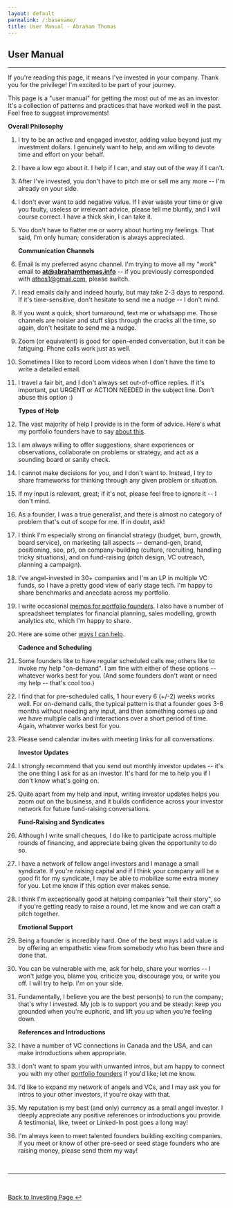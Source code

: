 ```yaml
---
layout: default
permalink: /:basename/
title: User Manual · Abraham Thomas
---
```


## User Manual

----

If you're reading this page, it means I've invested in your company. Thank you for the privilege!  I'm excited to be part of your journey.

This page is a "user manual" for getting the most out of me as an investor. It's a collection of patterns and practices that have worked well in the past. Feel free to suggest improvements!

   **Overall Philosophy**

1. I try to be an active and engaged investor, adding value beyond just my investment dollars. I genuinely want to help, and am willing to devote time and effort on your behalf.

2. I have a low ego about it. I help if I can, and stay out of the way if I can't.

3. After I've invested, you don't have to pitch me or sell me any more -- I'm already on your side.

4. I don't ever want to add negative value. If I ever waste your time or give you faulty, useless or irrelevant advice, please tell me bluntly, and I will course correct. I have a thick skin, I can take it.

5. You don't have to flatter me or worry about hurting my feelings. That said, I'm only human; consideration is always appreciated.

    **Communication Channels**  

6. Email is my preferred async channel. I'm trying to move all my "work" email to **at@abrahamthomas.info** -- if you previously corresponded with athos1@gmail.com, please switch.

7. I read emails daily and indeed hourly, but may take 2-3 days to respond. If it's time-sensitive, don't hesitate to send me a nudge -- I don't mind.  

8. If you want a quick, short turnaround, text me or whatsapp me. Those channels are noisier and stuff slips through the cracks all the time, so again, don't hesitate to send me a nudge. 

9. Zoom (or equivalent) is good for open-ended conversation, but it can be fatiguing. Phone calls work just as well.

10. Sometimes I like to record Loom videos when I don't have the time to write a detailed email. 

11. I travel a fair bit, and I don't always set out-of-office replies. If it's important, put URGENT or ACTION NEEDED in the subject line. Don't abuse this option :)

    **Types of Help**  

12. The vast majority of help I provide is in the form of advice. Here's what my portfolio founders have to say [about this](https://abrahamthomas.info/testimonials/).

13. I am always willing to offer suggestions, share experiences or observations, collaborate on problems or strategy, and act as a sounding board or sanity check. 

14. I cannot make decisions for you, and I don't want to. Instead, I try to share frameworks for thinking through any given problem or situation. 

15. If my input is relevant, great; if it's not, please feel free to ignore it -- I don't mind. 

16. As a founder, I was a true generalist, and there is almost no category of problem that's out of scope for me. If in doubt, ask!

17. I think I'm especially strong on financial strategy (budget, burn, growth, board service), on marketing (all aspects -- demand-gen, brand, positioning, seo, pr), on company-building (culture, recruiting, handling tricky situations), and on fund-raising (pitch design, VC outreach, planning a campaign). 

18. I've angel-invested in 30+ companies and I'm an LP in multiple VC funds, so I have a pretty good view of early stage tech. I'm happy to share benchmarks and anecdata across my portfolio.

19. I write occasional [memos for portfolio founders](https://abrahamthomas.info/memos/).  I also have a number of spreadsheet templates for financial planning, sales modelling, growth analytics etc, which I'm happy to share.

20. Here are some other [ways I can help](https://abrahamthomas.info/why-me/).

    **Cadence and Scheduling**

21. Some founders like to have regular scheduled calls me; others like to invoke my help "on-demand". I am fine with either of these options -- whatever works best for you. (And some founders don't want or need my help -- that's cool too.)

22. I find that for pre-scheduled calls, 1 hour every 6 (+/-2) weeks works well. For on-demand calls, the typical pattern is that a founder goes 3-6 months without needing any input, and then something comes up and we have multiple calls and interactions over a short period of time. Again, whatever works best for you.

23. Please send calendar invites with meeting links for all conversations. 

    **Investor Updates**

24. I strongly recommend that you send out monthly investor updates -- it's the one thing I ask for as an investor. It's hard for me to help you if I don't know what's going on.

25. Quite apart from my help and input, writing investor updates helps you zoom out on the business, and it builds confidence across your investor network for future fund-raising conversations. 

     **Fund-Raising and Syndicates**

26. Although I write small cheques, I do like to participate across multiple rounds of financing, and appreciate being given the opportunity to do so.

27. I have a network of fellow angel investors and I manage a small syndicate. If you're raising capital and if I think your company will be a good fit for my syndicate, I may be able to mobilize some extra money for you. Let me know if this option ever makes sense.

28. I think I'm exceptionally good at helping companies "tell their story", so if you're getting ready to raise a round, let me know and we can craft a pitch together.

    **Emotional Support**

29. Being a founder is incredibly hard. One of the best ways I add value is by offering an empathetic view from somebody who has been there and done that.

30. You can be vulnerable with me, ask for help, share your worries -- I won't judge you, blame you, criticize you, discourage you, or write you off. I will try to help. I'm on your side.

31. Fundamentally, I believe you are the best person(s) to run the company; that's why I invested. My job is to support you and be steady: keep you grounded when you're euphoric, and lift you up when you're feeling down.

    **References and Introductions**

32. I have a number of VC connections in Canada and the USA, and can make introductions when appropriate. 

33. I don't want to spam you with unwanted intros, but am happy to connect you with my other [portfolio founders](https://abrahamthomas.info/portfolio-companies/) if you'd like; let me know.

34. I'd like to expand my network of angels and VCs, and I may ask you for intros to your other investors, if you're okay with that.

35. My reputation is my best (and only) currency as a small angel investor. I deeply appreciate any positive references or introductions you provide. A testimonial, like, tweet or Linked-In post goes a long way!

36. I'm always keen to meet talented founders building exciting companies. If you meet or know of other pre-seed or seed stage founders who are raising money, please send them my way!

<br/>

----

<br/>

[Back to Investing Page ↩](/investing)

<br/>
